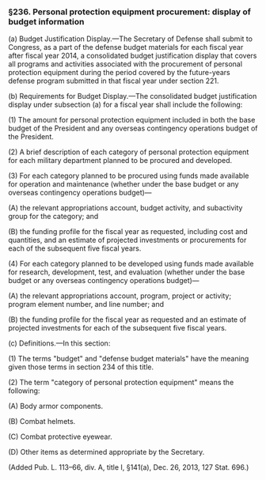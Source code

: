### §236. Personal protection equipment procurement: display of budget information ###

(a) Budget Justification Display.—The Secretary of Defense shall submit to Congress, as a part of the defense budget materials for each fiscal year after fiscal year 2014, a consolidated budget justification display that covers all programs and activities associated with the procurement of personal protection equipment during the period covered by the future-years defense program submitted in that fiscal year under section 221.

(b) Requirements for Budget Display.—The consolidated budget justification display under subsection (a) for a fiscal year shall include the following:

(1) The amount for personal protection equipment included in both the base budget of the President and any overseas contingency operations budget of the President.

(2) A brief description of each category of personal protection equipment for each military department planned to be procured and developed.

(3) For each category planned to be procured using funds made available for operation and maintenance (whether under the base budget or any overseas contingency operations budget)—

(A) the relevant appropriations account, budget activity, and subactivity group for the category; and

(B) the funding profile for the fiscal year as requested, including cost and quantities, and an estimate of projected investments or procurements for each of the subsequent five fiscal years.

(4) For each category planned to be developed using funds made available for research, development, test, and evaluation (whether under the base budget or any overseas contingency operations budget)—

(A) the relevant appropriations account, program, project or activity; program element number, and line number; and

(B) the funding profile for the fiscal year as requested and an estimate of projected investments for each of the subsequent five fiscal years.

(c) Definitions.—In this section:

(1) The terms "budget" and "defense budget materials" have the meaning given those terms in section 234 of this title.

(2) The term "category of personal protection equipment" means the following:

(A) Body armor components.

(B) Combat helmets.

(C) Combat protective eyewear.

(D) Other items as determined appropriate by the Secretary.

(Added Pub. L. 113–66, div. A, title I, §141(a), Dec. 26, 2013, 127 Stat. 696.)